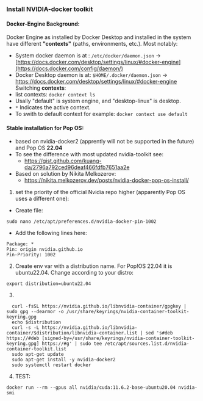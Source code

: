 ### Install NVIDIA-docker toolkit

#### Docker-Engine Background:
Docker Engine as installed by Docker Desktop and installed in the system have different **"contexts"** (paths, environments, etc.). Most notably:
- System docker daemon is at : ```/etc/docker/daemon.json``` -> [https://docs.docker.com/desktop/settings/linux/#docker-engine](https://docs.docker.com/config/daemon/)
- Docker Desktop daemon is at: ```$HOME/.docker/daemon.json``` -> https://docs.docker.com/desktop/settings/linux/#docker-engine
Switching **contexts**:
- list contexts: ```docker context ls```
- Usally "default" is system engine, and "desktop-linux" is desktop.
- ```*``` Indicates the active context.
- To swith to default context for example: ```docker context use default```


#### Stable installation for Pop OS:
  - based on nvidia-docker2 (apprently will not be supported in the future) and Pop OS **22.04**
  - To see the difference with most updated nvidia-toolkit see:
    * https://gist.github.com/kuang-da/2796a792ced96deaf466fdfb7651aa2e
  - Based on solution by Nikita Melkozerov:
    * https://nikita.melkozerov.dev/posts/nvidia-docker-pop-os-install/
    

1. set the priority of the official Nvidia repo higher (apparently Pop OS uses a different one):
  - Create file:
  ```
  sudo nano /etc/apt/preferences.d/nvidia-docker-pin-1002
  ```
  - Add the following lines here:
  ```
  Package: *
  Pin: origin nvidia.github.io
  Pin-Priority: 1002
  ```
2. Create env var with a distribution name. For Pop!OS 22.04 it is ubuntu22.04. Change according to your distro:

```
export distribution=ubuntu22.04
```

3. 
```
  curl -fsSL https://nvidia.github.io/libnvidia-container/gpgkey | sudo gpg --dearmor -o /usr/share/keyrings/nvidia-container-toolkit-keyring.gpg
  echo $distribution
  curl -s -L https://nvidia.github.io/libnvidia-container/$distribution/libnvidia-container.list | sed 's#deb https://#deb [signed-by=/usr/share/keyrings/nvidia-container-toolkit-keyring.gpg] https://#g' | sudo tee /etc/apt/sources.list.d/nvidia-container-toolkit.list
  sudo apt-get update
  sudo apt-get install -y nvidia-docker2
  sudo systemctl restart docker
```

4. TEST:
```
docker run --rm --gpus all nvidia/cuda:11.6.2-base-ubuntu20.04 nvidia-smi
```
